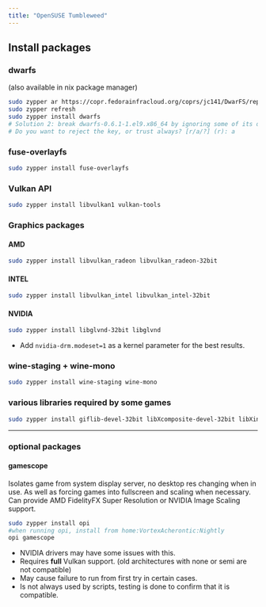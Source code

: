 ```yaml
---
title: "OpenSUSE Tumbleweed"
---
```


## Install packages

### dwarfs

(also available in nix package manager)

```bash
sudo zypper ar https://copr.fedorainfracloud.org/coprs/jc141/DwarFS/repo/epel-9/jc141-DwarFS-epel-9.repo
sudo zypper refresh
sudo zypper install dwarfs
# Solution 2: break dwarfs-0.6.1-1.el9.x86_64 by ignoring some of its dependencies
# Do you want to reject the key, or trust always? [r/a/?] (r): a
```

### fuse-overlayfs

```bash
sudo zypper install fuse-overlayfs
```

### Vulkan API

```bash
sudo zypper install libvulkan1 vulkan-tools
```

### Graphics packages

#### AMD

```bash
sudo zypper install libvulkan_radeon libvulkan_radeon-32bit
```

#### INTEL

```bash
sudo zypper install libvulkan_intel libvulkan_intel-32bit
```

#### NVIDIA

```bash
sudo zypper install libglvnd-32bit libglvnd
```

- Add `nvidia-drm.modeset=1` as a kernel parameter for the best results.

### wine-staging + wine-mono

```bash
sudo zypper install wine-staging wine-mono
```

### various libraries required by some games

```bash
sudo zypper install giflib-devel-32bit libXcomposite-devel-32bit libXinerama-devel-32bit libxslt-devel-32bit mpg123-devel-32bit mpg123-openal-32bit zlib-devel-32bit libpulse-devel-32bit giflib-devel libgphoto2-6 zlib-devel libva2 gstreamer-plugins-base gstreamer-plugins-good gstreamer-plugins-ugly gstreamer-plugins-bad gstreamer-plugins-vaapi gstreamer-plugins-libav
```

-------------------------------------------------------------------------------------------------------------------

### optional packages

#### gamescope
Isolates game from system display server, no desktop res changing when in use. As well as forcing games into fullscreen and scaling when necessary. Can provide AMD FidelityFX Super Resolution or NVIDIA Image Scaling support.

```sh
sudo zypper install opi
#when running opi, install from home:VortexAcherontic:Nightly
opi gamescope
```

- NVIDIA drivers may have some issues with this.
- Requires **full** Vulkan support. (old architectures with none or semi are not compatible)
- May cause failure to run from first try in certain cases.
- Is not always used by scripts, testing is done to confirm that it is compatible.

